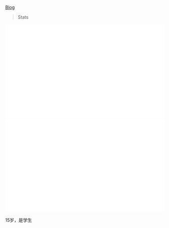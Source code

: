 [Blog](https://xyz1024.top/)

> Stats

[![Top Langs](https://raw.githubusercontent.com/XYZ1024-alt/github-stats/cfaa88a246f747ec06c967d019c3e2dd4e10186b/generated/languages.svg)](https://github.com/jstrieb/github-stats)
[![Top Langs](https://raw.githubusercontent.com/XYZ1024-alt/github-stats/cfaa88a246f747ec06c967d019c3e2dd4e10186b/generated/overview.svg)](https://github.com/jstrieb/github-stats)

15岁，是学生
